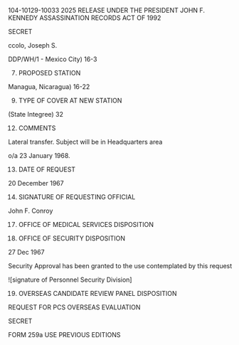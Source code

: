 104-10129-10033 2025 RELEASE UNDER THE PRESIDENT JOHN F. KENNEDY ASSASSINATION RECORDS ACT OF 1992

SECRET

ccolo, Joseph S.

DDP/WH/1 - Mexico City) 16-3

7. PROPOSED STATION

Managua, Nicaragua) 16-22

9. TYPE OF COVER AT NEW STATION

(State Integree) 32

12. COMMENTS

Lateral transfer. Subject will be in Headquarters area

o/a 23 January 1968.

13. DATE OF REQUEST

20 December 1967

14. SIGNATURE OF REQUESTING OFFICIAL

John F. Conroy

17. OFFICE OF MEDICAL SERVICES DISPOSITION

18. OFFICE OF SECURITY DISPOSITION

27 Dec 1967

Security Approval has been granted to the use contemplated by this request

![signature of Personnel Security Division]

19. OVERSEAS CANDIDATE REVIEW PANEL DISPOSITION

REQUEST FOR PCS OVERSEAS EVALUATION

SECRET

FORM 259a USE PREVIOUS EDITIONS
